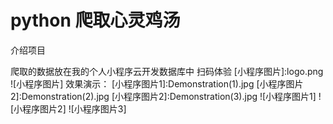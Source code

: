 # python 爬取心灵鸡汤 
介绍项目

爬取的数据放在我的个人小程序云开发数据库中
扫码体验
[小程序图片]:logo.png
![小程序图片]
效果演示：
[小程序图片1]:Demonstration(1).jpg
[小程序图片2]:Demonstration(2).jpg
[小程序图片2]:Demonstration(3).jpg
![小程序图片1]
![小程序图片2]
![小程序图片3]












